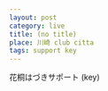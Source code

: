 ```yaml
---
layout: post
category: live
title: (no title)
place: 川崎 club citta
tags: support key
---
```


花桐はづきサポート (key)

